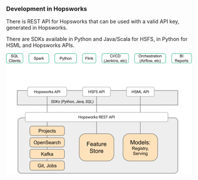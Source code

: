 ### Development in Hopsworks

There is REST API for Hopsworks that can be used with a valid API key, generated in Hopsworks.

There are SDKs available in Python and Java/Scala for HSFS, in Python for HSML and Hopsworks APIs.

<img src="/assets/images/concepts/dev/dev-outside.svg">
